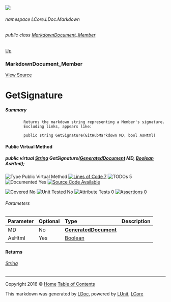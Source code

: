 ![](Content/LDoc-banner-small.png "")

###### namespace LCore.LDoc.Markdown

###### public class [MarkdownDocument_Member](docs/MarkdownDocument_Member.md)
[Up](docs/MarkdownDocument_Member.md)

### MarkdownDocument_Member
[View Source](Markdown/Generators/MarkdownDocument_Member.cs)

# GetSignature

##### Summary

            Returns the markdown string representing a Member's signature.
            Excluding links, appears like:
            
            public string GetSignature(GitHubMarkdown MD, bool AsHtml)
            
            

#### Public Virtual Method

##### public virtual <a href="https://msdn.microsoft.com/en-us/library/system.string.aspx" alt="">String</a> GetSignature(<strong><a href="docs/GeneratedDocument.md" alt="">GeneratedDocument</a></strong> MD, <a href="https://msdn.microsoft.com/en-us/library/system.boolean.aspx" alt="">Boolean</a> AsHtml);

![Type Public Virtual Method](http://b.repl.ca/v1/Type-Public%20Virtual%20Method-blue.png "") [![Lines of Code 7](http://b.repl.ca/v1/Lines%20of%20Code-7-blue.png "")](Markdown/Generators/MarkdownDocument_Member.cs#L180) ![TODOs 5](http://b.repl.ca/v1/TODOs-5-yellow.png "")   ![Documented Yes](http://b.repl.ca/v1/Documented-Yes-brightgreen.png "") [![Source Code Available](http://b.repl.ca/v1/Source%20Code-Available-brightgreen.png "")](Markdown/Generators/MarkdownDocument_Member.cs#L180)

![Covered No](http://b.repl.ca/v1/Covered-No-red.png "") ![Unit Tested No](http://b.repl.ca/v1/Unit%20Tested-No-lightgrey.png "") ![Attribute Tests 0](http://b.repl.ca/v1/Attribute%20Tests-0-lightgrey.png "") [![Assertions 0](http://b.repl.ca/v1/Assertions-0-lightgrey.png "")](Markdown/Generators/MarkdownDocument_Member.cs)

###### Parameters

Parameter | Optional | Type | Description
:---  | :---  | :---  | :--- 
MD | No | **[GeneratedDocument](docs/GeneratedDocument.md)** | 
AsHtml | Yes | [Boolean](https://msdn.microsoft.com/en-us/library/system.boolean.aspx) | 


#### Returns

###### [String](https://msdn.microsoft.com/en-us/library/system.string.aspx)



---

Copyright 2016 &copy; [Home](../README.md) [Table of Contents](../TableOfContents.md)

This markdown was generated by [LDoc](https://github.com/CodeSingularity/LDoc), powered by [LUnit](https://github.com/CodeSingularity/LUnit), [LCore](https://github.com/CodeSingularity/LCore)
